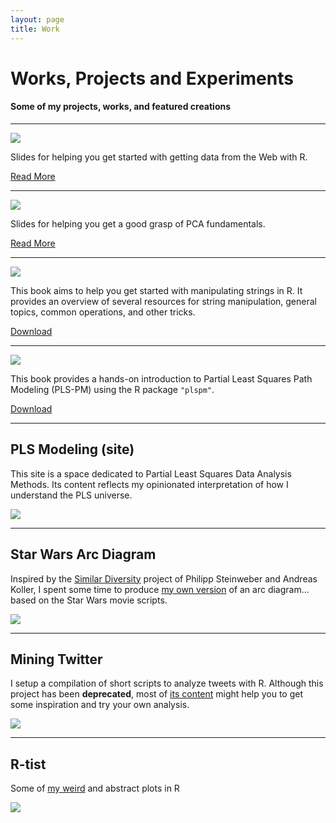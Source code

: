```yaml
---
layout: page
title: Work
---
```


# Works, Projects and Experiments

#### Some of my projects, works, and featured creations

<hr/>

<a href="{{ site.ul }}/work/webdata"><img class="centered" src="{{ site.url }}/images/website/webdata_cover.png"/></a>
<p>
 Slides for helping you get started with getting data from the Web with R. &nbsp;&nbsp;
</p>
<p>
 <a class="redbutton" href="{{ site.url }}/work/webdata">Read More</a>
</p>
<hr/>


<a href="{{ site.url }}/work/pcarevealed"><img class="centered" src="{{ site.url }}/images/website/pca_cover.png"/></a>
<p>
 Slides for helping you get a good grasp of PCA fundamentals. &nbsp;&nbsp;
</p>
<p>
 <a class="redbutton" href="{{ site.url }}/work/pcarevealed">Read More</a>
</p>
<hr/>


<a href="{{ site.url }}/Handling_and_Processing_Strings_in_R.pdf"><img class="centered" src="{{ site.url }}/images/website/strings_book_cover.png"/></a>
<p>
 This book aims to help you get started with manipulating strings in R. It provides an 
 overview of several resources for string manipulation, general topics, 
 common operations, and other tricks. &nbsp;&nbsp;
</p>
<p>
 <a class="redbutton" href="{{ site.url }}/Handling_and_Processing_Strings_in_R.pdf">Download</a>
</p>
<hr/>


<a href="{{ site.url }}/PLS_Path_Modeling_with_R.pdf">
<img class="centered" src="{{ site.url }}/images/website/plspm_book_cover.png"/></a>
<p>
 This book provides a hands-on introduction to Partial Least Squares Path Modeling (PLS-PM) 
 using the R package <code>"plspm"</code>. &nbsp;&nbsp;
</p>
<p>
 <a class="redbutton" href="{{ site.url }}/PLS_Path_Modeling_with_R.pdf">Download</a>
</p>
<hr/>


<h2>PLS Modeling (site)</h2>
<p>
 This site is a space dedicated to Partial Least Squares Data Analysis Methods. Its content 
 reflects my opinionated interpretation of how I understand the PLS universe. &nbsp;&nbsp;
</p>
<a href="http://www.plsmodeling.com/">
<img class="centered" src="{{ site.url }}/images/website/plsmodeling.png"/></a>
<hr>


<h2>Star Wars Arc Diagram</h2>
<p>
 Inspired by the <a href="http://similardiversity.net" target="_blank" title="similar diversity">Similar Diversity</a> 
 project of Philipp Steinweber and Andreas Koller, I spent some time to produce 
 <a href="starwars">my own version</a> of an arc diagram... based on the Star Wars movie scripts.
</p>
<a href="starwars"><img class="centered" src="{{ site.url }}/images/website/starwars_arcdiagram.png"/></a>
<hr>


<h2>Mining Twitter</h2>
<p>
 I setup a compilation of short scripts to analyze tweets with R. Although this project 
 has been <b>deprecated</b>, most of <a href="https://sites.google.com/site/miningtwitter/" target="_blank">its content</a> 
 might help you to get some inspiration and try your own analysis. 
</p>
<a href="https://sites.google.com/site/miningtwitter/" target="_blank">
<img class="centered" src="{{ site.url }}/images/website/twitter_mining.png"/></a>
<hr>


<h2>R-tist</h2>
<p>
 Some of <a href="{{ site.url }}/work/rtist">my weird</a> and abstract plots in R
</p>
<a href="{{ site.url }}/work/rtist/"><img src="{{ site.url }}/images/rtist/green_bolts.png"/></a>

